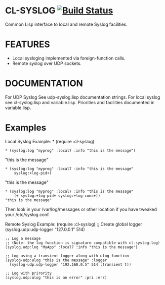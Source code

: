 # CL-SYSLOG [![Build Status](https://travis-ci.org/mmaul/cl-syslog.svg?branch=master)](https://travis-ci.org/mmaul/cl-syslog)
  
Common Lisp interface to local and remote Syslog facilities.
    
FEATURES
========
 * Local sysloging implemented via foreign-function calls.
 * Remote syslog over UDP sockets.

DOCUMENTATION
=============
For UDP Syslog See udp-syslog.lisp documentation strings.
For local syslog see cl-syslog.lisp and variable.lisp.
Priorities and facilities documented in variable.lisp.

Examples
========
Local Syslog Example:
    * (require :cl-syslog)
      
    * (syslog:log "myprog" :local7 :info "this is the message")
   "this is the message"

    * (syslog:log "myprog" :local7 :info "this is the message" 
        syslog:+log-pid+)
   "this is the message"

    * (syslog:log "myprog" :local7 :info "this is the message" 
        (+ syslog:+log-pid+ syslog:+log-cons+))
    "this is the message"
 
Then look in your /var/log/messages or other location if you have
tweaked your /etc/syslog.conf.

Remote Syslog Example:
    (require :cl-syslog)
    ;; Create global logger
    (syslog.udp:udp-logger "127.0.0.1" 514)

    ;; Log a message
    ;; (Note: the log function is signature compatible with cl-syslog:log)
    (syslog.udp:log "MyApp" :local7 :info "this is the message")

    ;; Log using a transient logger along with ulog function
    (syslog-udp:ulog "this is the message" :logger 
      (syslog-udp:udp-logger "192.168.0.5" 514 :transient t))

    ;; Log with prirority
    (syslog.udp:ulog "this is an error" :pri :err)

